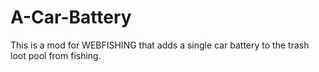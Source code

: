 # A-Car-Battery
This is a mod for WEBFISHING that adds a single car battery to the trash loot pool from fishing.
